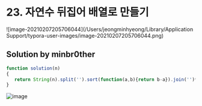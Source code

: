 # 23. 자연수 뒤집어 배열로 만들기

![image-20210207205706044](/Users/jeongminhyeong/Library/Application Support/typora-user-images/image-20210207205706044.png)

## Solution by minbr0ther

```js
function solution(n)
{
   return String(n).split('').sort(function(a,b){return b-a}).join('')*1
}
```

![image](https://user-images.githubusercontent.com/24728385/107145601-17c12480-6986-11eb-8e4a-498294c3655f.png)

